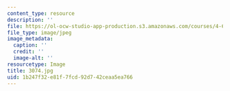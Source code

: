 ```yaml
---
content_type: resource
description: ''
file: https://ol-ocw-studio-app-production.s3.amazonaws.com/courses/4-614-religious-architecture-and-islamic-cultures-fall-2002/1b247f32e81f7fcd92d742ceaa5ea766_3074.jpg
file_type: image/jpeg
image_metadata:
  caption: ''
  credit: ''
  image-alt: ''
resourcetype: Image
title: 3074.jpg
uid: 1b247f32-e81f-7fcd-92d7-42ceaa5ea766
---
```

